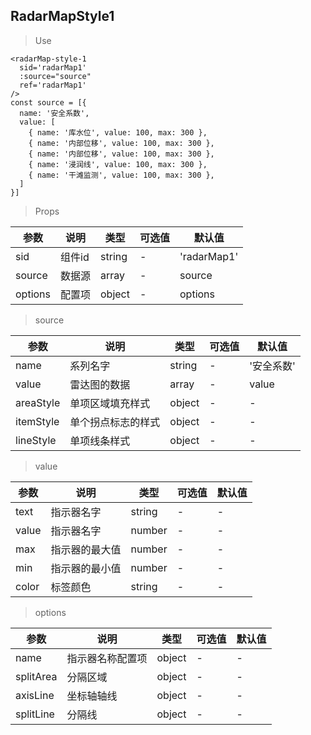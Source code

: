 ## RadarMapStyle1

> Use
```
<radarMap-style-1
  sid='radarMap1'
  :source="source"
  ref='radarMap1'
/>
const source = [{
  name: '安全系数',
  value: [
    { name: '库水位', value: 100, max: 300 },
    { name: '内部位移', value: 100, max: 300 },
    { name: '内部位移', value: 100, max: 300 },
    { name: '浸润线', value: 100, max: 300 },
    { name: '干滩监测', value: 100, max: 300 },
  ]
}]
```

> Props

参数|说明|类型|可选值|默认值
-|-|-|-|-|
sid|组件id|string|-|'radarMap1'
source|数据源|array|-|source
options|配置项|object|-|options

> source

参数|说明|类型|可选值|默认值
-|-|-|-|-|
name|系列名字|string|-|'安全系数'
value|雷达图的数据|array|-|value
areaStyle|单项区域填充样式|object|-|-
itemStyle|单个拐点标志的样式|object|-|-
lineStyle|单项线条样式|object|-|-

> value

参数|说明|类型|可选值|默认值
-|-|-|-|-|
text|指示器名字|string|-|-
value|指示器名字|number|-|-
max|指示器的最大值|number|-|-
min|指示器的最小值|number|-|-
color|标签颜色|string|-|-

> options

参数|说明|类型|可选值|默认值
-|-|-|-|-|
name|指示器名称配置项|object|-|-
splitArea|分隔区域|object|-|-
axisLine|坐标轴轴线|object|-|-
splitLine|分隔线|object|-|-
